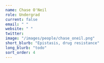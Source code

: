 ```yaml
---
name: Chase O'Neil
role: Undergrad
current: false
email: " "
website: " "
twitter:  
image: "/images/people/chase_oneil.png"
short_blurb: "Epistasis, drug resistance"
long_blurb: "todo"
sort_order: 4
---
```

